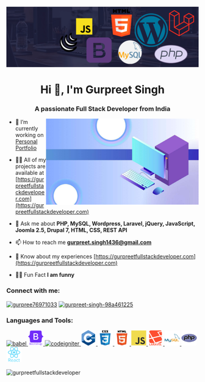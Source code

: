 ![logo](https://github.com/gurpreetfullstackdeveloper/gurpreetfullstackdeveloper/blob/main/header10.png)
<h1 align="center">Hi 👋, I'm Gurpreet Singh</h1>
<h3 align="center">A passionate Full Stack Developer from India</h3>

<img align="right" alt="coding" width="400" src="https://github.com/gurpreetfullstackdeveloper/gurpreetfullstackdeveloper/blob/main/header4.jpg">

- 🔭 I’m currently working on [Personal Portfolio](https://gurpreetfullstackdeveloper.com)

- 👨‍💻 All of my projects are available at [https://gurpreetfullstackdeveloper.com](https://gurpreetfullstackdeveloper.com)

- 💬 Ask me about **PHP, MySQL, Wordpress, Laravel, jQuery, JavaScript, Joomla 2.5, Drupal 7, HTML, CSS, REST API**

- 📫 How to reach me **gurpreet.singh1436@gmail.com**

- 📄 Know about my experiences [https://gurpreetfullstackdeveloper.com](https://gurpreetfullstackdeveloper.com)

- 👨‍💻 Fun Fact **I am funny**

<h3 align="left">Connect with me:</h3>
<p align="left">
<a href="https://x.com/gurpree76971033" target="blank"><img align="center" src="https://raw.githubusercontent.com/rahuldkjain/github-profile-readme-generator/master/src/images/icons/Social/twitter.svg" alt="gurpree76971033" height="30" width="40" /></a>
<a href="https://linkedin.com/in/gurpreet-singh-98a461225" target="blank"><img align="center" src="https://raw.githubusercontent.com/rahuldkjain/github-profile-readme-generator/master/src/images/icons/Social/linked-in-alt.svg" alt="gurpreet-singh-98a461225" height="30" width="40" /></a>
</p>

<h3 align="left">Languages and Tools:</h3>
<p align="left"> <a href="https://babeljs.io/" target="_blank" rel="noreferrer"> <img src="https://www.vectorlogo.zone/logos/babeljs/babeljs-icon.svg" alt="babel" width="40" height="40"/> </a> <a href="https://getbootstrap.com" target="_blank" rel="noreferrer"> <img src="https://raw.githubusercontent.com/devicons/devicon/master/icons/bootstrap/bootstrap-plain-wordmark.svg" alt="bootstrap" width="40" height="40"/> </a> <a href="https://codeigniter.com" target="_blank" rel="noreferrer"> <img src="https://cdn.worldvectorlogo.com/logos/codeigniter.svg" alt="codeigniter" width="40" height="40"/> </a> <a href="https://www.w3schools.com/cpp/" target="_blank" rel="noreferrer"> <img src="https://raw.githubusercontent.com/devicons/devicon/master/icons/cplusplus/cplusplus-original.svg" alt="cplusplus" width="40" height="40"/> </a> <a href="https://www.w3schools.com/css/" target="_blank" rel="noreferrer"> <img src="https://raw.githubusercontent.com/devicons/devicon/master/icons/css3/css3-original-wordmark.svg" alt="css3" width="40" height="40"/> </a> <a href="https://www.w3.org/html/" target="_blank" rel="noreferrer"> <img src="https://raw.githubusercontent.com/devicons/devicon/master/icons/html5/html5-original-wordmark.svg" alt="html5" width="40" height="40"/> </a> <a href="https://developer.mozilla.org/en-US/docs/Web/JavaScript" target="_blank" rel="noreferrer"> <img src="https://raw.githubusercontent.com/devicons/devicon/master/icons/javascript/javascript-original.svg" alt="javascript" width="40" height="40"/> </a> <a href="https://laravel.com/" target="_blank" rel="noreferrer"> <img src="https://raw.githubusercontent.com/devicons/devicon/master/icons/laravel/laravel-plain-wordmark.svg" alt="laravel" width="40" height="40"/> </a> <a href="https://www.mysql.com/" target="_blank" rel="noreferrer"> <img src="https://raw.githubusercontent.com/devicons/devicon/master/icons/mysql/mysql-original-wordmark.svg" alt="mysql" width="40" height="40"/> </a> <a href="https://www.php.net" target="_blank" rel="noreferrer"> <img src="https://raw.githubusercontent.com/devicons/devicon/master/icons/php/php-original.svg" alt="php" width="40" height="40"/> </a> <a href="https://reactjs.org/" target="_blank" rel="noreferrer"> <img src="https://raw.githubusercontent.com/devicons/devicon/master/icons/react/react-original-wordmark.svg" alt="react" width="40" height="40"/> </a> </p>

<p><img align="center" src="https://github-readme-stats.vercel.app/api/top-langs?username=gurpreetfullstackdeveloper&show_icons=true&locale=en&layout=compact" alt="gurpreetfullstackdeveloper" /></p>
